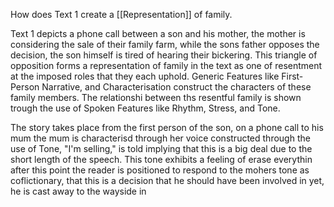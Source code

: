 How does Text 1 create a [[Representation]] of family.

Text 1 depicts a phone call between a son and his mother, the mother is considering the sale of their family farm, while the sons father opposes the decision, the son himself is tired of hearing their bickering. This triangle of opposition forms a representation of family in the text as one of resentment at the imposed roles that they each uphold. Generic Features like First-Person Narrative, and Characterisation construct the characters of these family members. The relationshi between ths resentful family is shown trough the use of Spoken Features like Rhythm, Stress, and Tone.

The story takes place from the first person of the son, on a phone call to his mum the mum is characterisd through her voice constructed through the use of Tone, "I'm selling," is told implying that this is a big deal due to the short length of the speech. This tone exhibits a feeling of erase everythin after this point the reader is positioned to respond to the mohers tone as coflictionary, that this is a decision that he should have been involved in yet, he is cast away to the wayside in 